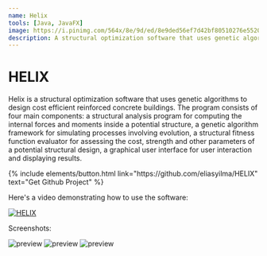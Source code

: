```yaml
---
name: Helix
tools: [Java, JavaFX]
image: https://i.pinimg.com/564x/8e/9d/ed/8e9ded56ef7d42bf80510276e55207c6.jpg
description: A structural optimization software that uses genetic algorithms to design economical buildings. I made this for my Master's thesis.
---
```


# HELIX
Helix is a structural optimization software that uses genetic algorithms to design cost efficient reinforced concrete buildings. The program consists of four main components: a structural analysis program for computing the internal forces and moments inside a potential structure, a genetic algorithm framework for simulating processes involving evolution, a structural fitness function evaluator for assessing the cost, strength and other parameters of a potential structural design, a graphical user interface for user interaction and displaying results.

<p class="text-center">
{% include elements/button.html link="https://github.com/eliasyilma/HELIX" text="Get Github Project" %}
</p>

Here's a video demonstrating how to use the software:

[![HELIX](http://img.youtube.com/vi/9MQNW35Or_E/0.jpg)](https://youtu.be/9MQNW35Or_E "HELIX Structural Optimization")


Screenshots:

![preview](https://i.pinimg.com/originals/bd/b2/41/bdb2413fc4b0e6b5b7598e832b149f3a.jpg)
![preview](https://i.pinimg.com/originals/eb/2b/65/eb2b6525bf4a0fcd40240a2f7c7b873a.jpg)
![preview](https://i.pinimg.com/originals/e8/85/af/e885afdbe3d8ca5ded2d8284f6118a2e.jpg)



